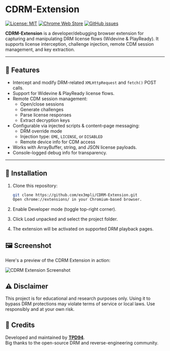 # CDRM-Extension

[![License: MIT](https://img.shields.io/badge/License-MIT-blue)]()
[![Chrome Web Store](https://img.shields.io/badge/Chrome%20Store-Not%20Published-yellow)]()
[![GitHub issues](https://img.shields.io/github/issues/TPD94/CDRM-Extension)]()

**CDRM-Extension** is a developer/debugging browser extension for capturing and manipulating DRM license flows (Widevine & PlayReady). It supports license interception, challenge injection, remote CDM session management, and key extraction.

---

## 🔑 Features

- Intercept and modify DRM-related `XMLHttpRequest` and `fetch()` POST calls.
- Support for Widevine & PlayReady license flows.
- Remote CDM session management:
  - Open/close sessions
  - Generate challenges
  - Parse license responses
  - Extract decryption keys
- Configurable via injected scripts & content–page messaging:
  - DRM override mode
  - Injection type: `EME`, `LICENSE`, or `DISABLED`
  - Remote device info for CDM access
- Works with ArrayBuffer, string, and JSON license payloads.
- Console-logged debug info for transparency.

---

## 🚀 Installation

1. Clone this repository:
   ```bash
   git clone https://github.com/ex3mpli/CDRM-Extension.git
   Open chrome://extensions/ in your Chromium-based browser.
   
2. Enable Developer mode (toggle top-right corner).

3. Click Load unpacked and select the project folder.

4. The extension will be activated on supported DRM playback pages.

## 🖼️ Screenshot

Here's a preview of the CDRM Extension in action:

![CDRM Extension Screenshot](Screenshots/sample.png)

## ⚠️ Disclaimer
This project is for educational and research purposes only.
Using it to bypass DRM protections may violate terms of service or local laws.
Use responsibly and at your own risk.

## 🙏 Credits
Developed and maintained by **[TPD94](https://github.com/TPD94)**.  
Big thanks to the open-source DRM and reverse-engineering community.
